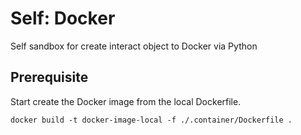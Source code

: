 # Self: Docker

Self sandbox for create interact object to Docker via Python

## Prerequisite

Start create the Docker image from the local Dockerfile.

```shell
docker build -t docker-image-local -f ./.container/Dockerfile .
```
